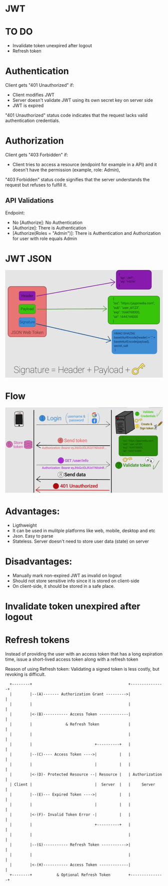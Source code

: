 # JWT

# TO DO

* Invalidate token unexpired after logout
* Refresh token

# Authentication

Client gets "401 Unauthorized" if:

* Client modifies JWT
* Server doesn't validate JWT using its own secret key on server side
* JWT is expired

"401 Unauthorized" status code indicates that the request lacks valid authentication credentials. 

# Authorization

Client gets "403 Forbidden" if:

* Client tries to access a resource (endpoint for example in a API) and it doesn't have the permission (example, role: Admin), 

"403 Forbidden" status code signifies that the server understands the request but refuses to fulfill it.

## API Validations

Endpoint:

* No [Authorize]: No Authentication
* [Authorize]: There is Authentication
* [Authorize(Roles = "Admin")]: There is Authentication and Authorization for user with role equals Admin

# JWT JSON

![JWT](./image-1.png)

# Flow

![JWT flow](./image-2.png)

# Advantages:

- Ligthweight
- It can be used in mulitple platforms like web, mobile, desktop and etc
- Json. Easy to parse
- Stateless. Server doesn't need to store user data (state) on server 

# Disadvantages:

- Manually mark non-expired JWT as invalid on logout
- Should not store sensitive info since it is stored on client-side
- On client-side, it should be stored in a safe place.

# Invalidate token unexpired after logout
	
# Refresh tokens 

Instead of providing the user with an access token that has a long expiration time, issue a short-lived access token along with a refresh token

Reason of using Refresh token: Validating a signed token is less costly, but revoking is difficult.

```
  +--------+                                           +---------------+
  |        |--(A)------- Authorization Grant --------->|               |
  |        |                                           |               |
  |        |<-(B)----------- Access Token -------------|               |
  |        |               & Refresh Token             |               |
  |        |                                           |               |
  |        |                            +----------+   |               |
  |        |--(C)---- Access Token ---->|          |   |               |
  |        |                            |          |   |               |
  |        |<-(D)- Protected Resource --| Resource |   | Authorization |
  | Client |                            |  Server  |   |     Server    |
  |        |--(E)--- Expired Token ---->|          |   |               |
  |        |                            |          |   |               |
  |        |<-(F)- Invalid Token Error -|          |   |               |
  |        |                            +----------+   |               |
  |        |                                           |               |
  |        |--(G)----------- Refresh Token ----------->|               |
  |        |                                           |               |
  |        |<-(H)----------- Access Token -------------|               |
  +--------+           & Optional Refresh Token        +---------------+
  ```